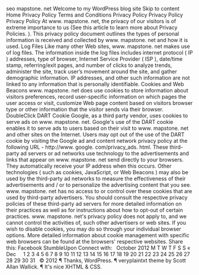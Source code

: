 seo mapstone. net Welcome to my WordPress blog site Skip to content Home Privacy Policy Terms and Conditions Privacy Policy Privacy Policy Privacy Policy At www. mapstone. net, the privacy of our visitors is of extreme importance to us (See this article to learn more about Privacy Policies. ). This privacy policy document outlines the types of personal information is received and collected by www. mapstone. net and how it is used. Log Files Like many other Web sites, www. mapstone. net makes use of log files. The information inside the log files includes internet protocol ( IP ) addresses, type of browser, Internet Service Provider ( ISP ), date/time stamp, referring/exit pages, and number of clicks to analyze trends, administer the site, track user’s movement around the site, and gather demographic information. IP addresses, and other such information are not linked to any information that is personally identifiable. Cookies and Web Beacons www. mapstone. net does use cookies to store information about visitors preferences, record user-specific information on which pages the user access or visit, customize Web page content based on visitors browser type or other information that the visitor sends via their browser. DoubleClick DART Cookie Google, as a third party vendor, uses cookies to serve ads on www. mapstone. net. Google's use of the DART cookie enables it to serve ads to users based on their visit to www. mapstone. net and other sites on the Internet. Users may opt out of the use of the DART cookie by visiting the Google ad and content network privacy policy at the following URL - http://www. google. com/privacy\_ads. html. These third-party ad servers or ad networks use technology to the advertisements and links that appear on www. mapstone. net send directly to your browsers. They automatically receive your IP address when this occurs. Other technologies ( such as cookies, JavaScript, or Web Beacons ) may also be used by the third-party ad networks to measure the effectiveness of their advertisements and / or to personalize the advertising content that you see. www. mapstone. net has no access to or control over these cookies that are used by third-party advertisers. You should consult the respective privacy policies of these third-party ad servers for more detailed information on their practices as well as for instructions about how to opt-out of certain practices. www. mapstone. net's privacy policy does not apply to, and we cannot control the activities of, such other advertisers or web sites. If you wish to disable cookies, you may do so through your individual browser options. More detailed information about cookie management with specific web browsers can be found at the browsers' respective websites. Share this: Facebook StumbleUpon Connect with:   October 2012 M T W T F S S « Dec     1 2 3 4 5 6 7 8 9 10 11 12 13 14 15 16 17 18 19 20 21 22 23 24 25 26 27 28 29 30 31   © 2012 ¶ Thanks, WordPress. ¶ veryplaintxt theme by Scott Allan Wallick. ¶ It's nice XHTML & CSS.
